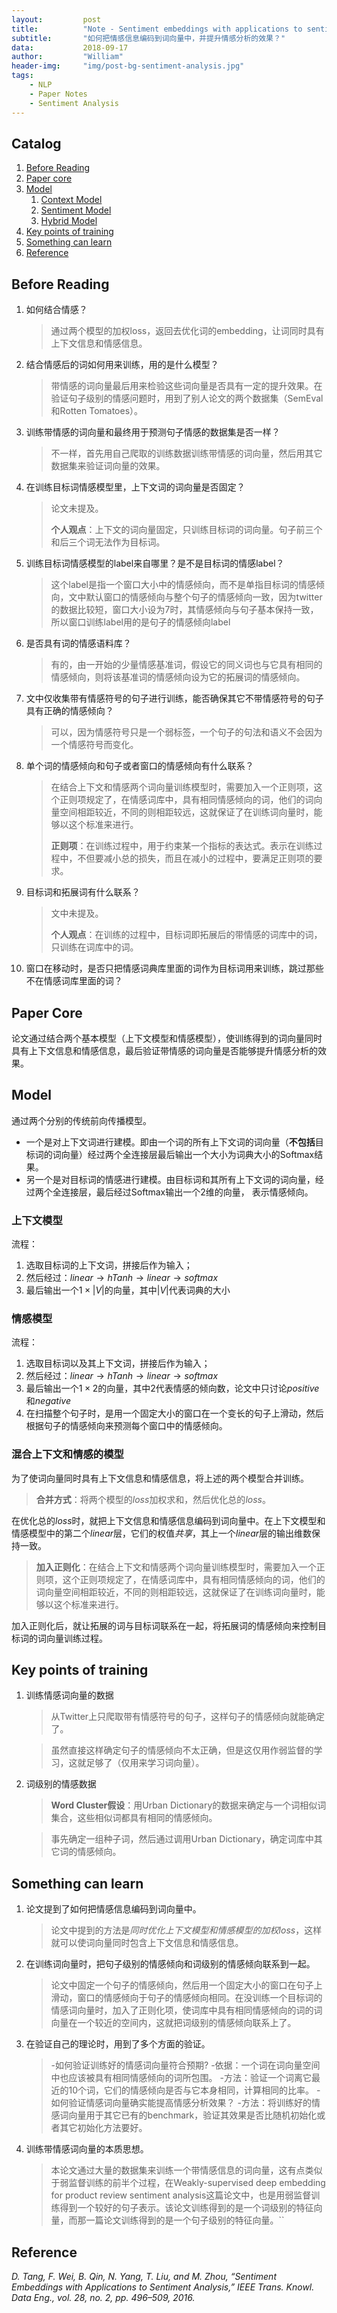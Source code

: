 ```yaml
---
layout:         post
title:          "Note - Sentiment embeddings with applications to sentiment analysis"
subtitle:       "如何把情感信息编码到词向量中，并提升情感分析的效果？"
data:           2018-09-17
author:         "William"
header-img:     "img/post-bg-sentiment-analysis.jpg"
tags:
    - NLP
    - Paper Notes
    - Sentiment Analysis
---
```




## Catalog

1. [Before Reading](#before-reading)
2. [Paper core](#paper-core)
3. [Model](#model)
   1. [Context Model](#上下文模型)
   2. [Sentiment Model](#情感模型)
   3. [Hybrid Model](#混合上下文和情感的模型)
4. [Key points of training](#key-points-of-training)
5. [Something can learn](#something-can-learn)
6. [Reference](#reference)



## Before Reading

1. 如何结合情感？

   > 通过两个模型的加权loss，返回去优化词的embedding，让词同时具有上下文信息和情感信息。

2. 结合情感后的词如何用来训练，用的是什么模型？

   > 带情感的词向量最后用来检验这些词向量是否具有一定的提升效果。在验证句子级别的情感问题时，用到了别人论文的两个数据集（SemEval和Rotten Tomatoes）。

3. 训练带情感的词向量和最终用于预测句子情感的数据集是否一样？

   > 不一样，首先用自己爬取的训练数据训练带情感的词向量，然后用其它数据集来验证词向量的效果。

4. 在训练目标词情感模型里，上下文词的词向量是否固定？

   > 论文未提及。
   >
   > **个人观点**：上下文的词向量固定，只训练目标词的词向量。句子前三个和后三个词无法作为目标词。

5. 训练目标词情感模型的label来自哪里？是不是目标词的情感label？

   > 这个label是指一个窗口大小中的情感倾向，而不是单指目标词的情感倾向，文中默认窗口的情感倾向与整个句子的情感倾向一致，因为twitter的数据比较短，窗口大小设为7时，其情感倾向与句子基本保持一致，所以窗口训练label用的是句子的情感倾向label

6. 是否具有词的情感语料库？

   > 有的，由一开始的少量情感基准词，假设它的同义词也与它具有相同的情感倾向，则将该基准词的情感倾向设为它的拓展词的情感倾向。

7. 文中仅收集带有情感符号的句子进行训练，能否确保其它不带情感符号的句子具有正确的情感倾向？

   > 可以，因为情感符号只是一个弱标签，一个句子的句法和语义不会因为一个情感符号而变化。

8. 单个词的情感倾向和句子或者窗口的情感倾向有什么联系？

   > 在结合上下文和情感两个词向量训练模型时，需要加入一个正则项，这个正则项规定了，在情感词库中，具有相同情感倾向的词，他们的词向量空间相距较近，不同的则相距较远，这就保证了在训练词向量时，能够以这个标准来进行。
   >
   > **正则项**：在训练过程中，用于约束某一个指标的表达式。表示在训练过程中，不但要减小总的损失，而且在减小的过程中，要满足正则项的要求。

9. 目标词和拓展词有什么联系？

   > 文中未提及。
   >
   > **个人观点**：在训练的过程中，目标词即拓展后的带情感的词库中的词，只训练在词库中的词。

10. 窗口在移动时，是否只把情感词典库里面的词作为目标词用来训练，跳过那些不在情感词库里面的词？



## Paper Core

论文通过结合两个基本模型（上下文模型和情感模型），使训练得到的词向量同时具有上下文信息和情感信息，最后验证带情感的词向量是否能够提升情感分析的效果。



## Model

通过两个分别的传统前向传播模型。

- 一个是对上下文词进行建模。即由一个词的所有上下文词的词向量（**不包括**目标词的词向量）经过两个全连接层最后输出一个大小为词典大小的Softmax结果。
- 另一个是对目标词的情感进行建模。由目标词和其所有上下文词的词向量，经过两个全连接层，最后经过Softmax输出一个2维的向量， 表示情感倾向。



### 上下文模型

流程：

1. 选取目标词的上下文词，拼接后作为输入；
2. 然后经过：$linear \to hTanh \to linear \to softmax$
3. 最后输出一个$1 \times |V|$的向量，其中$|V|$代表词典的大小



### 情感模型

流程：

1. 选取目标词以及其上下文词，拼接后作为输入；
2. 然后经过：$linear \to hTanh \to linear \to softmax$
3. 最后输出一个$1 \times 2$的向量，其中2代表情感的倾向数，论文中只讨论$positive$和$negative$
4. 在扫描整个句子时，是用一个固定大小的窗口在一个变长的句子上滑动，然后根据句子的情感倾向来预测每个窗口中的情感倾向。



### 混合上下文和情感的模型

为了使词向量同时具有上下文信息和情感信息，将上述的两个模型合并训练。

> **合并方式**：将两个模型的$loss$加权求和，然后优化总的$loss$。

在优化总的$loss$时，就把上下文信息和情感信息编码到词向量中。在上下文模型和情感模型中的第二个$linear$层，它们的权值*共享*，其上一个$linear$层的输出维数保持一致。

> **加入正则化**：在结合上下文和情感两个词向量训练模型时，需要加入一个正则项，这个正则项规定了，在情感词库中，具有相同情感倾向的词，他们的词向量空间相距较近，不同的则相距较远，这就保证了在训练词向量时，能够以这个标准来进行。

加入正则化后，就让拓展的词与目标词联系在一起，将拓展词的情感倾向来控制目标词的词向量训练过程。



## Key points of training

1. 训练情感词向量的数据

   > 从Twitter上只爬取带有情感符号的句子，这样句子的情感倾向就能确定了。

   > 虽然直接这样确定句子的情感倾向不太正确，但是这仅用作弱监督的学习，这就足够了（仅用来学习词向量）。

2. 词级别的情感数据

   > **Word Cluster假设**：用Urban Dictionary的数据来确定与一个词相似词集合，这些相似词都具有相同的情感倾向。

   > 事先确定一组种子词，然后通过调用Urban Dictionary，确定词库中其它词的情感倾向。



## Something can learn

1. 论文提到了如何把情感信息编码到词向量中。

   > 论文中提到的方法是*同时优化上下文模型和情感模型的加权$loss$*，这样就可以使词向量同时包含上下文信息和情感信息。

2. 在训练词向量时，把句子级别的情感倾向和词级别的情感倾向联系到一起。

   > 论文中固定一个句子的情感倾向，然后用一个固定大小的窗口在句子上滑动，窗口的情感倾向于句子的情感倾向相同。在没训练一个目标词的情感词向量时，加入了正则化项，使词库中具有相同情感倾向的词的词向量在一个较近的空间内，这就把词级别的情感倾向联系上了。

3. 在验证自己的理论时，用到了多个方面的验证。

   > -如何验证训练好的情感词向量符合预期?
   >  -依据：一个词在词向量空间中也应该被具有相同情感倾向的词所包围。
   >  -方法：验证一个词离它最近的10个词，它们的情感倾向是否与它本身相同，计算相同的比率。
   > -如何验证情感词向量确实能提高情感分析效果？
   >  -方法：将训练好的情感词向量用于其它已有的benchmark，验证其效果是否比随机初始化或者其它初始化方法要好。

4. 训练带情感词向量的本质思想。

   > 本论文通过大量的数据集来训练一个带情感信息的词向量，这有点类似于弱监督训练的前半个过程，在Weakly-supervised deep embedding for product review sentiment analysis这篇论文中，也是用弱监督训练得到一个较好的句子表示。该论文训练得到的是一个词级别的特征向量，而那一篇论文训练得到的是一个句子级别的特征向量。``



## Reference

*D. Tang, F. Wei, B. Qin, N. Yang, T. Liu, and M. Zhou, “Sentiment Embeddings with Applications to Sentiment Analysis,” IEEE Trans. Knowl. Data Eng., vol. 28, no. 2, pp. 496–509, 2016.*